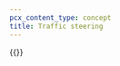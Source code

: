 ```yaml
---
pcx_content_type: concept
title: Traffic steering
---
```


{{<render file="_probe-construction.md" withParameters="Magic Transit;;/magic-transit/reference/tunnels-and-encapsulation/;;data center;;/magic-transit/how-to/configure-static-routes/">}}
